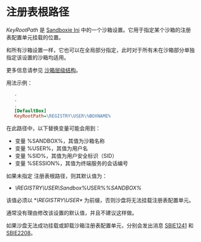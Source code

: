 # 注册表根路径

_KeyRootPath_ 是 [Sandboxie Ini](SandboxieIni.md) 中的一个沙箱设置。它用于指定某个沙箱的注册表配置单元挂载的位置。

和所有沙箱设置一样，它也可以在全局部分指定，此时对于所有未在沙箱部分单独指定该设置的沙箱均适用。

更多信息请参见 [沙箱层级结构](SandboxHierarchy.md)。

用法示例：
```ini
   .
   .
   .
   [DefaultBox]
   KeyRootPath=\REGISTRY\USER\%BOXNAME%
```

在此路径中，以下替换变量可能会用到：

*   变量 %SANDBOX%，其值为沙箱名称
*   变量 %USER%，其值为用户名
*   变量 %SID%，其值为用户安全标识（SID）
*   变量 %SESSION%，其值为终端服务的会话编号

如果未指定 注册表根路径，则其默认值为：

*   _\REGISTRY\USER\Sandbox_%USER%_%SANDBOX%_

该值必须以 **\REGISTRY\USER\** 为前缀，否则沙盘将无法挂载注册表配置单元。

通常没有理由修改该设置的默认值，并且不建议这样做。

如果沙盘无法成功挂载或卸载沙箱注册表配置单元，分别会发出消息 [SBIE1241](SBIE1241.md) 和 [SBIE2208](SBIE2208.md)。